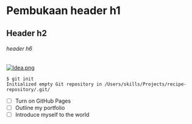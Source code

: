 # Pembukaan header h1
## Header h2 
###### header h6 

[![Idea.png](https://i.postimg.cc/vHcT6NjT/Idea.png)](https://postimg.cc/KRhx6Jmh)

```
$ git init
Initialized empty Git repository in /Users/skills/Projects/recipe-repository/.git/
```

- [ ] Turn on GitHub Pages
- [ ] Outline my portfolio
- [ ] Introduce myself to the world
